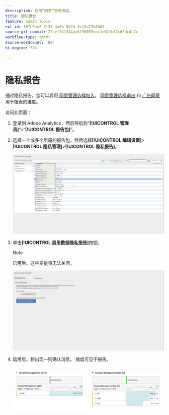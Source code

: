 ```yaml
---
description: 启用“同意”管理维度。
title: 隐私报告
feature: Admin Tools
exl-id: 307c9ae2-2135-4a0b-9d2d-3c13a27b8361
source-git-commit: 22cef24f344ac6f90059eac1e021b32c63dc4e7c
workflow-type: tm+mt
source-wordcount: '89'
ht-degree: 77%

---
```


# 隐私报告

通过隐私报告，您可以启用 [同意管理选择加入](/help/components/dimensions/cm-opt-in.md)， [同意管理选择退出](/help/components/dimensions/cm-opt-out.md) 和 [广告同意](/help/components//dimensions/ad-consent.md) 用于报表的维度。

访问此页面：

1. 登录到 Adobe Analytics，然后导航到“**[!UICONTROL 管理员]**”>“**[!UICONTROL 报告包]**”。
1. 选择一个或多个所需的报告包，然后选择&#x200B;**[!UICONTROL 编辑设置]**>**[!UICONTROL 隐私管理]**>**[!UICONTROL 隐私报告]**。

   ![编辑设置](assets/rsm-privacy-select.png)

1. 单击&#x200B;**[!UICONTROL 启用数据隐私报告]**&#x200B;按钮。

   >[!NOTE]
   >
   >启用后，这些变量将无法关闭。

   ![启用](assets/rsm-privacy-enable.png)

1. 启用后，将出现一则确认消息。 维度可见于报告。

   ![报告](assets/consent-management.png)
